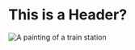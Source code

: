 # This is a Header?

![A painting of a train station](https://smarthistory.org/wp-content/uploads/2016/02/24444010465_bc72fe7bc8_k.jpg)
